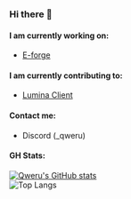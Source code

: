 ### Hi there 👋

#### I am currently working on:

- [E-forge](https://github.com/gkursi/e-klases-mods)
#### I am currently contributing to:

- [Lumina Client](https://github.com/LuminaDevelopement/LuminaClient)
#### Contact me:
- Discord (_qweru)
#### GH Stats:
  [![Qweru's GitHub stats](https://github-readme-stats.vercel.app/api?username=gkursi&show_icons=true&theme=radical&show=prs_merged)](https://github.com/anuraghazra/github-readme-stats)<br>
  ![Top Langs](https://github-readme-stats.vercel.app/api/top-langs/?username=gkursi&theme=radical)
